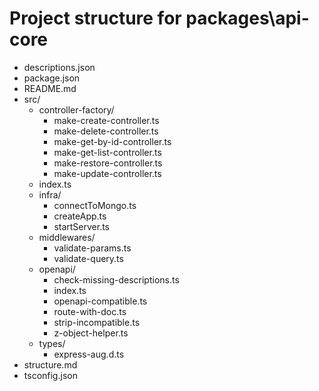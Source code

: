 # Project structure for packages\api-core

- descriptions.json
- package.json
- README.md
- src/
  - controller-factory/
    - make-create-controller.ts
    - make-delete-controller.ts
    - make-get-by-id-controller.ts
    - make-get-list-controller.ts
    - make-restore-controller.ts
    - make-update-controller.ts
  - index.ts
  - infra/
    - connectToMongo.ts
    - createApp.ts
    - startServer.ts
  - middlewares/
    - validate-params.ts
    - validate-query.ts
  - openapi/
    - check-missing-descriptions.ts
    - index.ts
    - openapi-compatible.ts
    - route-with-doc.ts
    - strip-incompatible.ts
    - z-object-helper.ts
  - types/
    - express-aug.d.ts
- structure.md
- tsconfig.json

